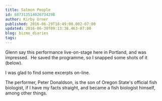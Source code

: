 ```yaml
---
title: Salmon People
id: 687313514026734298
author: Kirby Urner
published: 2016-06-29T18:49:00.002-07:00
updated: 2016-06-30T09:13:38.463-07:00
blog: bizmo_diaries
tags: 
---
```


Glenn say this performance live-on-stage here in Portland, and was impressed.  He saved the programme, so I snapped some shots of it (below).

I was glad to find some excerpts on-line.

The performer, Peter Donaldson, is the son of Oregon State's official fish biologist, if I have my facts straight, and became a fish biologist himself, among other things.

[](https://www.flickr.com/photos/kirbyurner/27721117470/in/dateposted-public/)